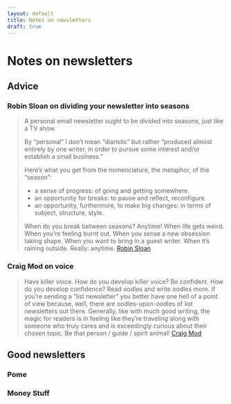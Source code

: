 ```yaml
---
layout: default
title: Notes on newsletters
draft: true
---
```


# Notes on newsletters

## Advice 

### Robin Sloan on dividing your newsletter into seasons

> A personal email newsletter ought to be divided into seasons, just like a TV show.
>
> By “personal” I don’t mean “diaristic” but rather “produced almost entirely by one writer, in order to pursue some interest and/or establish a small business.”
>
> Here’s what you get from the nomenclature, the metaphor, of the “season”:
>
> - a sense of progress: of going and getting somewhere.
> - an opportunity for breaks: to pause and reflect, reconfigure.
> - an opportunity, furthermore, to make big changes: in terms of subject, structure, style.
> 
> When do you break between seasons? Anytime! When life gets weird. When you’re feeling burnt out. When you sense a new obsession taking shape. When you want to bring in a guest writer. When it’s raining outside. Really: anytime.
> [Robin Sloan](https://www.robinsloan.com/notes/newsletter-seasons/)

### Craig Mod on voice

> Have killer voice. How do you develop killer voice? Be confident. How do you develop confidence? Read oodles and write oodles more. If you’re sending a “list newsletter” you better have one hell of a point of view because, well, there are oodles-upon-oodles of list newsletters out there. Generally, like with much good writing, the magic for readers is in feeling like they’re traveling along with someone who truly cares and is exceedingly curious about their chosen topic. Be that person / guide / spirit animal! [Craig Mod](https://craigmod.com/essays/on_writing_good_newsletters/)

## Good newsletters

### Pome

### Money Stuff